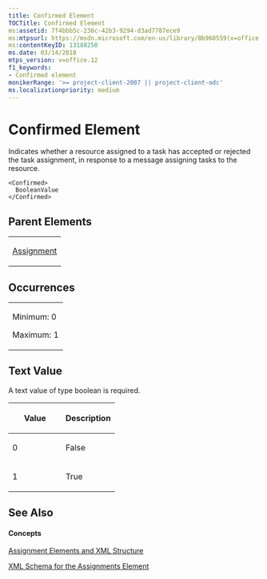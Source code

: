 ```yaml
---
title: Confirmed Element
TOCTitle: Confirmed Element
ms:assetid: 7f4bbb5c-236c-42b3-9294-d3ad7787ece9
ms:mtpsurl: https://msdn.microsoft.com/en-us/library/Bb968559(v=office.12)
ms:contentKeyID: 13188250
ms.date: 03/14/2018
mtps_version: v=office.12
f1_keywords:
- Confirmed element
monikerRange: '>= project-client-2007 || project-client-odc'
ms.localizationpriority: medium
---
```


# Confirmed Element




Indicates whether a resource assigned to a task has accepted or rejected the task assignment, in response to a message assigning tasks to the resource.

    <Confirmed>
      BooleanValue
    </Confirmed>

## Parent Elements

<table>
<colgroup>
<col style="width: 100%" />
</colgroup>
<tbody>
<tr class="odd">
<td><p><a href="assignment-element.md">Assignment</a></p></td>
</tr>
</tbody>
</table>

## Occurrences

<table>
<colgroup>
<col style="width: 100%" />
</colgroup>
<tbody>
<tr class="odd">
<td><p>Minimum: 0</p>
<p>Maximum: 1</p></td>
</tr>
</tbody>
</table>

## Text Value

A text value of type boolean is required.

<table>
<colgroup>
<col style="width: 50%" />
<col style="width: 50%" />
</colgroup>
<thead>
<tr class="header">
<th><p>Value</p></th>
<th><p>Description</p></th>
</tr>
</thead>
<tbody>
<tr class="odd">
<td><p>0</p></td>
<td><p>False</p></td>
</tr>
<tr class="even">
<td><p>1</p></td>
<td><p>True</p></td>
</tr>
</tbody>
</table>

## See Also

#### Concepts

[Assignment Elements and XML Structure](assignment-elements-and-xml-structure.md)

[XML Schema for the Assignments Element](xml-schema-for-the-assignments-element.md)

